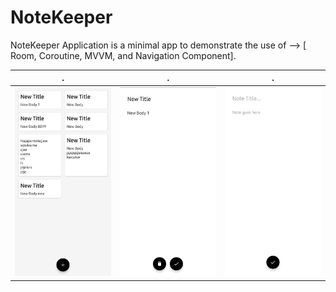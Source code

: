 # NoteKeeper
NoteKeeper Application is a minimal app to demonstrate the use of --> [ Room, Coroutine, MVVM, and Navigation Component].

  . | .   |.    
--- | --- | --- 
![](screens/s1.jpg) | ![](screens/s2.jpg) | ![](screens/s3.jpg) 
